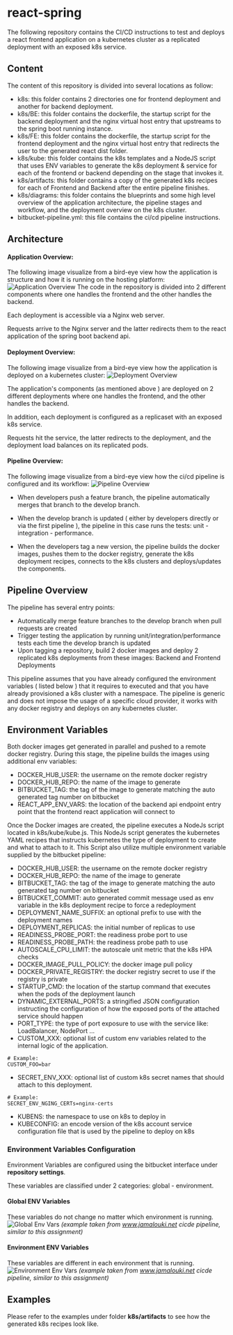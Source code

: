 # react-spring

The following repository contains the CI/CD instructions to test and deploys a react frontend application on a kubernetes cluster as a replicated deployment with an exposed k8s service.

## Content
The content of this repository is divided into several locations as follow:
- k8s: this folder contains 2 directories one for frontend deployment and another for backend deployment.
- k8s/BE: this folder contains the dockerfile, the startup script for the backend deployment and the nginx virtual host entry that upstreams to the spring boot running instance.
- k8s/FE: this folder contains the dockerfile, the startup script for the frontend deployment and the nginx virtual host entry that redirects the user to the generated react dist folder.
- k8s/kube: this folder contains the k8s templates and a NodeJS script that uses ENV variables to generate the k8s deployment & service for each of the frontend or backend depending on the stage that invokes it.
- k8s/artifacts: this folder contains a copy of the generated k8s recipes for each of Frontend and Backend after the entire pipeline finishes.
- k8s/diagrams: this folder contains the blueprints and some high level overview of the application architecture, the pipeline stages and workflow, and the deployment overview on the k8s cluster.
- bitbucket-pipeline.yml: this file contains the ci/cd pipeline instructions.

## Architecture

#### Application Overview:
The following image visualize from a bird-eye view how the application is structure and how it is running on the hosting platform:
![Application Overview](./k8s/diagrams/app-overview.png)
The code in the repository is divided into 2 different components where one handles the frontend and the other handles the backend.

Each deployment is accessible via a Nginx web server.

Requests arrive to the Nginx server and the latter redirects them to the react application of the spring boot backend api.

#### Deployment Overview:
The following image visualize from a bird-eye view how the application is deployed on a kubernetes cluster:
![Deployment Overview](./k8s/diagrams/deployment-overview.png)

The application's components (as mentioned above ) are deployed on 2 different deployments where one handles the frontend, and the other handles the backend.

In addition, each deployment is configured as a replicaset with an exposed k8s service.

Requests hit the service, the latter redirects to the deployment, and the deployment load balances on its replicated pods.


#### Pipeline Overview:
The following image visualize from a bird-eye view how the ci/cd pipeline is configured and its workflow:
![Pipeline Overview](./k8s/diagrams/pipeline-overview.png)

- When developers push a feature branch, the pipeline automatically merges that branch to the develop branch.

- When the develop branch is updated ( either by developers directly or via the first pipeline ), the pipeline in this case runs the tests: unit - integration - performance.

- When the developers tag a new version, the pipeline builds the docker images, pushes them to the docker registry, generate the k8s deployment recipes, connects to the k8s clusters and deploys/updates the components.


## Pipeline Overview

The pipeline has several entry points:

- Automatically merge feature branches to the develop branch when pull requests are created
- Trigger testing the application by running unit/integration/performance tests each time the develop branch is updated
- Upon tagging a repository, build 2 docker images and deploy 2 replicated k8s deployments from these images: Backend and Frontend Deployments

This pipeline assumes that you have already configured the environment variables ( listed below ) that it requires to executed and that you have already provisioned a k8s cluster with a namespace.
The pipeline is generic and does not impose the usage of a specific cloud provider, it works with any docker registry and deploys on any kubernetes cluster.

## Environment Variables
Both docker images get generated in parallel and pushed to a remote docker registry.
During this stage, the pipeline builds the images using additional env variables:
- DOCKER_HUB_USER: the username on the remote docker registry 
- DOCKER_HUB_REPO: the name of the image to generate
- BITBUCKET_TAG: the tag of the image to generate matching the auto generated tag number on bitbucket
- REACT_APP_ENV_VARS: the location of the backend api endpoint entry point that the frontend react application will connect to

Once the Docker images are created, the pipeline executes a NodeJs script located in k8s/kube/kube.js.
This NodeJs script generates the kubernetes YAML recipes that instructs kubernetes the type of deployment to create and what to attach to it.
This Script also utilize multiple environment variable supplied by the bitbucket pipeline:
- DOCKER_HUB_USER: the username on the remote docker registry
- DOCKER_HUB_REPO: the name of the image to generate
- BITBUCKET_TAG: the tag of the image to generate matching the auto generated tag number on bitbucket
- BITBUCKET_COMMIT: auto generated commit message used as env variable in the k8s deployment recipe to force a redeployment
- DEPLOYMENT_NAME_SUFFIX: an optional prefix to use with the deployment names
- DEPLOYMENT_REPLICAS: the initial number of replicas to use
- READINESS_PROBE_PORT: the readiness probe port to use
- READINESS_PROBE_PATH: the readiness probe path to use
- AUTOSCALE_CPU_LIMIT: the autoscale unit metric that the k8s HPA checks
- DOCKER_IMAGE_PULL_POLICY: the docker image pull policy
- DOCKER_PRIVATE_REGISTRY: the docker registry secret to use if the registry is private
- STARTUP_CMD: the location of the startup command that executes when the pods of the deployment launch
- DYNAMIC_EXTERNAL_PORTS: a stringified JSON configuration instructing the configuration of how the exposed ports of the attached service should happen
- PORT_TYPE: the type of port exposure to use with the service like: LoadBalancer, NodePort ...
- CUSTOM_XXX: optional list of custom env variables related to the internal logic of the application.
```shell
# Example:
CUSTOM_FOO=bar
```
- SECRET_ENV_XXX: optional list of custom k8s secret names that should attach to this deployment.
```shell
# Example:
SECRET_ENV_NGING_CERTs=nginx-certs
```
- KUBENS: the namespace to use on k8s to deploy in
- KUBECONFIG: an encode version of the k8s account service configuration file that is used by the pipeline to deploy on k8s

### Environment Variables Configuration
Environment Variables are configured using the bitbucket interface under **repository settings**.

These variables are classified under 2 categories: global - environment.

#### Global ENV Variables
These variables do not change no matter which environment is running.
![Global Env Vars](./k8s/diagrams/global-env-vars.png)
*(example taken from www.jamalouki.net cicde pipeline, similar to this assignment)*

#### Environment ENV Variables
These variables are different in each environment that is running.
![Environment Env Vars](./k8s/diagrams/environment-env-vars.png)
*(example taken from www.jamalouki.net cicde pipeline, similar to this assignment)*

## Examples
Please refer to the examples under folder **k8s/artifacts** to see how the generated k8s recipes look like.